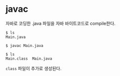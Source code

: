 # javac
자바로 코딩한 .java 파일을 자바 바이트코드로 compile한다.
```
$ ls                                                     
Main.java

$ javac Main.java

$ ls                                                     
Main.class  Main.java
```
`class` 파일이 추가로 생성된다.
